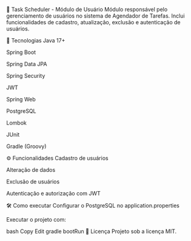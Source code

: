 📌 Task Scheduler - Módulo de Usuário
Módulo responsável pelo gerenciamento de usuários no sistema de Agendador de Tarefas.
Inclui funcionalidades de cadastro, atualização, exclusão e autenticação de usuários.

🚀 Tecnologias
Java 17+

Spring Boot

Spring Data JPA

Spring Security

JWT

Spring Web

PostgreSQL

Lombok

JUnit

Gradle (Groovy)

⚙️ Funcionalidades
Cadastro de usuários

Alteração de dados

Exclusão de usuários

Autenticação e autorização com JWT

🛠 Como executar
Configurar o PostgreSQL no application.properties

Executar o projeto com:

bash
Copy
Edit
gradle bootRun
📄 Licença
Projeto sob a licença MIT.
